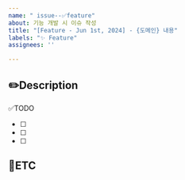 ```yaml
---
name: " issue--✅feature"
about: 기능 개발 시 이슈 작성
title: "[Feature - Jun 1st, 2024] - {도메인} 내용"
labels: "✨ Feature"
assignees: ''

---
```


✏️Description
-
<!--작업사항을 입력해주세요-->

✅TODO
- [ ] <!-- todo -->
- [ ] <!-- todo -->
- [ ] <!-- todo -->

🐾ETC
-
